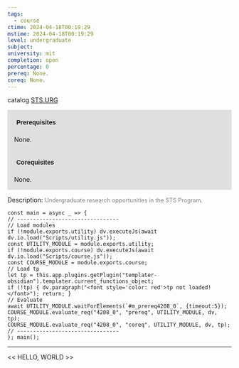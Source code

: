 ```yaml
---
tags:
  - course
ctime: 2024-04-18T00:19:29
mstime: 2024-04-18T00:19:29
level: undergraduate
subject: 
university: mit
completion: open
percentage: 0
prereq: None.
coreq: None.
---
```


catalog [STS.URG](http://student.mit.edu/catalog/mSTSa.html#STS.URG)

<span style="display: block; padding: 15px; background-color: rgb(100, 100, 100, 0.2);"><font id="m_prereq4208_0" style="display: block; font-family: Arial, sans-serif; font-weight: bold; padding: 5px">Prerequisites</font><br><span id="prereq4208_0">None.</span></span>
<span style="display: block; padding: 15px; background-color: rgb(100, 100, 100, 0.2);"><font id="m_coreq4208_0" style="display: block; font-family: Arial, sans-serif; font-weight: bold; padding: 5px">Corequisites</font><br><span id="coreq4208_0">None.</span></span>

<font style="">Description:</font>
<font style="color: grey; font-size: 0.8rem;">Undergraduate research opportunities in the STS Program.</font>

```dataviewjs
const main = async _ => {
// --------------------------------
// Load modules
if (!module.exports.utility) dv.executeJs(await dv.io.load("Scripts/utility.js"));
const UTILITY_MODULE = module.exports.utility;
if (!module.exports.course) dv.executeJs(await dv.io.load("Scripts/course.js"));
const COURSE_MODULE = module.exports.course;
// Load tp
let tp = this.app.plugins.getPlugin("templater-obsidian").templater.current_functions_object;
if (!tp) { dv.paragraph("<font style='color: red'>tp not loaded!</font>"); return; }
// Evaluate
await UTILITY_MODULE.waitForElements(`#m_prereq4208_0`, {timeout:5});
COURSE_MODULE.evaluate_req("4208_0", "prereq", UTILITY_MODULE, dv, tp);
COURSE_MODULE.evaluate_req("4208_0", "coreq", UTILITY_MODULE, dv, tp);
// --------------------------------
}; main();
```

---

<< HELLO, WORLD >>
